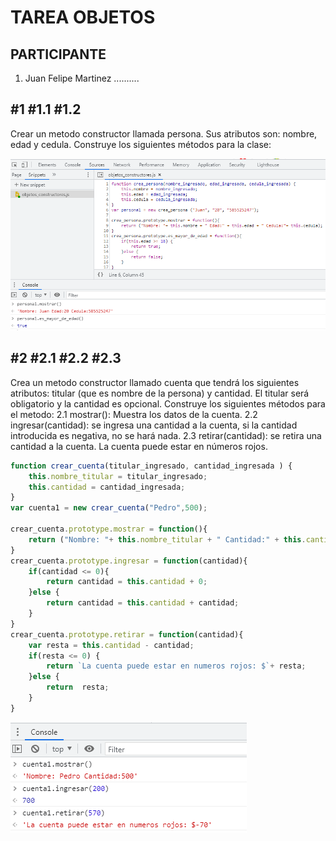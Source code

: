 # TAREA OBJETOS  

## PARTICIPANTE
1. Juan Felipe Martinez ..........

##  #1 #1.1 #1.2
Crear un metodo constructor llamada persona. Sus atributos son: nombre, edad y cedula. Construye los siguientes métodos para la clase:

![li](https://github.com/FelipeeMartinez/ReadmeObejcts/blob/master/Imagenes/11112.png)

## #2 #2.1 #2.2 #2.3
Crea un metodo constructor llamado cuenta que tendrá los siguientes atributos: titular (que es nombre de la persona) y cantidad. El titular será obligatorio y la cantidad es opcional. Construye los siguientes métodos para el metodo:
2.1 mostrar(): Muestra los datos de la cuenta. 2.2 ingresar(cantidad): se ingresa una cantidad a la cuenta, si la cantidad introducida es negativa, no se hará nada. 2.3 retirar(cantidad): se retira una cantidad a la cuenta. La cuenta puede estar en números rojos.

```javascript
function crear_cuenta(titular_ingresado, cantidad_ingresada ) {
    this.nombre_titular = titular_ingresado;
    this.cantidad = cantidad_ingresada;
}
var cuenta1 = new crear_cuenta("Pedro",500);

crear_cuenta.prototype.mostrar = function(){
    return ("Nombre: "+ this.nombre_titular + " Cantidad:" + this.cantidad);
}
crear_cuenta.prototype.ingresar = function(cantidad){
    if(cantidad <= 0){
        return cantidad = this.cantidad + 0;
    }else {
        return cantidad = this.cantidad + cantidad;
    }
}
crear_cuenta.prototype.retirar = function(cantidad){
    var resta = this.cantidad - cantidad;
    if(resta <= 0) {
        return `La cuenta puede estar en numeros rojos: $`+ resta; 
    }else {
        return  resta;
    }
}
```
![li](https://github.com/FelipeeMartinez/ReadmeObejcts/blob/master/Imagenes/2212223.png)




